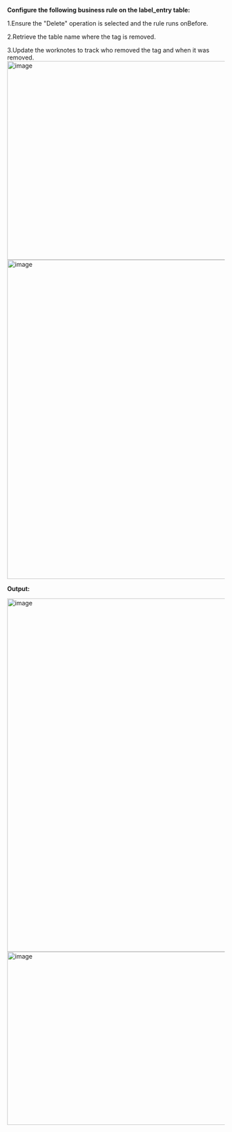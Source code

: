 **Configure the following business rule on the label_entry table:**

1.Ensure the "Delete" operation is selected and the rule runs onBefore.

2.Retrieve the table name where the tag is removed.

3.Update the worknotes to track who removed the tag and when it was removed.
<img width="952" height="460" alt="image" src="https://github.com/user-attachments/assets/020525dc-c98d-4ae8-94f9-d77cca6680e7" />
<img width="1665" height="739" alt="image" src="https://github.com/user-attachments/assets/46c930eb-c031-4e1e-b1e6-31a3c64debb0" />


**Output:**

<img width="1139" height="818" alt="image" src="https://github.com/user-attachments/assets/ed07f380-f279-4eca-82a5-208ae54054e7" />

<img width="780" height="401" alt="image" src="https://github.com/user-attachments/assets/283b40e1-1d7c-42aa-85f8-b8e9c6ccc3d0" />

